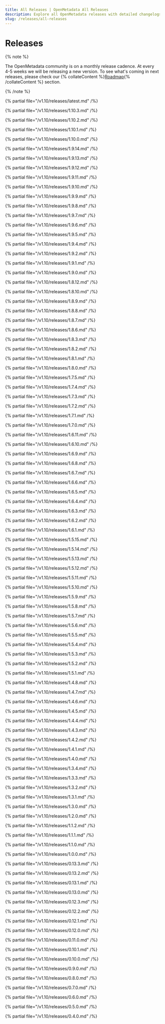 ```yaml
---
title: All Releases | OpenMetadata All Releases
description: Explore all OpenMetadata releases with detailed changelogs, new features, bug fixes, and upgrade guides. Stay updated with the latest versions and improvements.
slug: /releases/all-releases
---
```


# Releases

{% note %}

The OpenMetadata community is on a monthly release cadence. At every 4-5 weeks we will be releasing a new
version. To see what's coming in next releases, please check our {% collateContent %}[Roadmap](https://www.getcollate.io/roadmap){% /collateContent %} section.

{% /note %}

{% partial file="/v1.10/releases/latest.md" /%}

{% partial file="/v1.10/releases/1.10.3.md" /%}

{% partial file="/v1.10/releases/1.10.2.md" /%}

{% partial file="/v1.10/releases/1.10.1.md" /%}

{% partial file="/v1.10/releases/1.10.0.md" /%}

{% partial file="/v1.10/releases/1.9.14.md" /%}

{% partial file="/v1.10/releases/1.9.13.md" /%}

{% partial file="/v1.10/releases/1.9.12.md" /%}

{% partial file="/v1.10/releases/1.9.11.md" /%}

{% partial file="/v1.10/releases/1.9.10.md" /%}

{% partial file="/v1.10/releases/1.9.9.md" /%}

{% partial file="/v1.10/releases/1.9.8.md" /%}

{% partial file="/v1.10/releases/1.9.7.md" /%}

{% partial file="/v1.10/releases/1.9.6.md" /%}

{% partial file="/v1.10/releases/1.9.5.md" /%}

{% partial file="/v1.10/releases/1.9.4.md" /%}

{% partial file="/v1.10/releases/1.9.2.md" /%}

{% partial file="/v1.10/releases/1.9.1.md" /%}

{% partial file="/v1.10/releases/1.9.0.md" /%}

{% partial file="/v1.10/releases/1.8.12.md" /%}

{% partial file="/v1.10/releases/1.8.10.md" /%}

{% partial file="/v1.10/releases/1.8.9.md" /%}

{% partial file="/v1.10/releases/1.8.8.md" /%}

{% partial file="/v1.10/releases/1.8.7.md" /%}

{% partial file="/v1.10/releases/1.8.6.md" /%}

{% partial file="/v1.10/releases/1.8.3.md" /%}

{% partial file="/v1.10/releases/1.8.2.md" /%}

{% partial file="/v1.10/releases/1.8.1.md" /%}

{% partial file="/v1.10/releases/1.8.0.md" /%}

{% partial file="/v1.10/releases/1.7.5.md" /%}

{% partial file="/v1.10/releases/1.7.4.md" /%}

{% partial file="/v1.10/releases/1.7.3.md" /%}

{% partial file="/v1.10/releases/1.7.2.md" /%}

{% partial file="/v1.10/releases/1.7.1.md" /%}

{% partial file="/v1.10/releases/1.7.0.md" /%}

{% partial file="/v1.10/releases/1.6.11.md" /%}

{% partial file="/v1.10/releases/1.6.10.md" /%}

{% partial file="/v1.10/releases/1.6.9.md" /%}

{% partial file="/v1.10/releases/1.6.8.md" /%}

{% partial file="/v1.10/releases/1.6.7.md" /%}

{% partial file="/v1.10/releases/1.6.6.md" /%}

{% partial file="/v1.10/releases/1.6.5.md" /%}

{% partial file="/v1.10/releases/1.6.4.md" /%}

{% partial file="/v1.10/releases/1.6.3.md" /%}

{% partial file="/v1.10/releases/1.6.2.md" /%}

{% partial file="/v1.10/releases/1.6.1.md" /%}

{% partial file="/v1.10/releases/1.5.15.md" /%}

{% partial file="/v1.10/releases/1.5.14.md" /%}

{% partial file="/v1.10/releases/1.5.13.md" /%}

{% partial file="/v1.10/releases/1.5.12.md" /%}

{% partial file="/v1.10/releases/1.5.11.md" /%}

{% partial file="/v1.10/releases/1.5.10.md" /%}

{% partial file="/v1.10/releases/1.5.9.md" /%}

{% partial file="/v1.10/releases/1.5.8.md" /%}

{% partial file="/v1.10/releases/1.5.7.md" /%}

{% partial file="/v1.10/releases/1.5.6.md" /%}

{% partial file="/v1.10/releases/1.5.5.md" /%}

{% partial file="/v1.10/releases/1.5.4.md" /%}

{% partial file="/v1.10/releases/1.5.3.md" /%}

{% partial file="/v1.10/releases/1.5.2.md" /%}

{% partial file="/v1.10/releases/1.5.1.md" /%}

{% partial file="/v1.10/releases/1.4.8.md" /%}

{% partial file="/v1.10/releases/1.4.7.md" /%}

{% partial file="/v1.10/releases/1.4.6.md" /%}

{% partial file="/v1.10/releases/1.4.5.md" /%}

{% partial file="/v1.10/releases/1.4.4.md" /%}

{% partial file="/v1.10/releases/1.4.3.md" /%}

{% partial file="/v1.10/releases/1.4.2.md" /%}

{% partial file="/v1.10/releases/1.4.1.md" /%}

{% partial file="/v1.10/releases/1.4.0.md" /%}

{% partial file="/v1.10/releases/1.3.4.md" /%}

{% partial file="/v1.10/releases/1.3.3.md" /%}

{% partial file="/v1.10/releases/1.3.2.md" /%}

{% partial file="/v1.10/releases/1.3.1.md" /%}

{% partial file="/v1.10/releases/1.3.0.md" /%}

{% partial file="/v1.10/releases/1.2.0.md" /%}

{% partial file="/v1.10/releases/1.1.2.md" /%}

{% partial file="/v1.10/releases/1.1.1.md" /%}

{% partial file="/v1.10/releases/1.1.0.md" /%}

{% partial file="/v1.10/releases/1.0.0.md" /%}

{% partial file="/v1.10/releases/0.13.3.md" /%}

{% partial file="/v1.10/releases/0.13.2.md" /%}

{% partial file="/v1.10/releases/0.13.1.md" /%}

{% partial file="/v1.10/releases/0.13.0.md" /%}

{% partial file="/v1.10/releases/0.12.3.md" /%}

{% partial file="/v1.10/releases/0.12.2.md" /%}

{% partial file="/v1.10/releases/0.12.1.md" /%}

{% partial file="/v1.10/releases/0.12.0.md" /%}

{% partial file="/v1.10/releases/0.11.0.md" /%}

{% partial file="/v1.10/releases/0.10.1.md" /%}

{% partial file="/v1.10/releases/0.10.0.md" /%}

{% partial file="/v1.10/releases/0.9.0.md" /%}

{% partial file="/v1.10/releases/0.8.0.md" /%}

{% partial file="/v1.10/releases/0.7.0.md" /%}

{% partial file="/v1.10/releases/0.6.0.md" /%}

{% partial file="/v1.10/releases/0.5.0.md" /%}

{% partial file="/v1.10/releases/0.4.0.md" /%}

